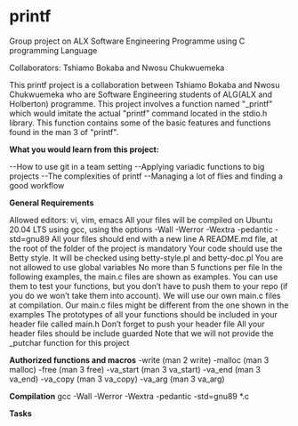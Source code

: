 # printf
Group project on ALX Software Engineering Programme using C programming Language

Collaborators:  Tshiamo Bokaba and Nwosu Chukwuemeka

This printf project is a collaboration between Tshiamo Bokaba and Nwosu Chukwuemeka who are Software Engineering students of ALG(ALX and Holberton) programme. This project involves a function named "_printf" which would imitate the actual "printf" command located in the stdio.h library. This function contains some of the basic features and functions found in the man 3 of "printf".

**What you would learn from this project:**

--How to use git in a team setting
--Applying variadic functions to big projects
--The complexities of printf
--Managing a lot of flies and finding a good workflow

**General Requirements**

Allowed editors: vi, vim, emacs
All your files will be compiled on Ubuntu 20.04 LTS using gcc, using the options -Wall -Werror -Wextra -pedantic -std=gnu89
All your files should end with a new line
A README.md file, at the root of the folder of the project is mandatory
Your code should use the Betty style. It will be checked using betty-style.pl and betty-doc.pl
You are not allowed to use global variables
No more than 5 functions per file
In the following examples, the main.c files are shown as examples. You can use them to test your functions, but you don’t have to push them to your repo (if you do we won’t take them into account). We will use our own main.c files at compilation. Our main.c files might be different from the one shown in the examples
The prototypes of all your functions should be included in your header file called main.h
Don’t forget to push your header file
All your header files should be include guarded
Note that we will not provide the _putchar function for this project

**Authorized functions and macros**
-write (man 2 write)
-malloc (man 3 malloc)
-free (man 3 free)
-va_start (man 3 va_start)
-va_end (man 3 va_end)
-va_copy (man 3 va_copy)
-va_arg (man 3 va_arg)

**Compilation**
gcc -Wall -Werror -Wextra -pedantic -std=gnu89 *.c

**Tasks**




